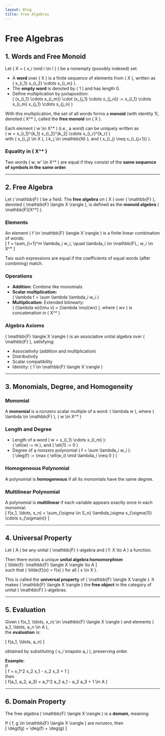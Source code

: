```yaml
---
layout: Blog
title: Free Algebras
---
```


# Free Algebras

## 1. Words and Free Monoid

Let \( X = \{ x_i \mid i \in I \} \) be a nonempty (possibly indexed) set.

- A **word** over \( X \) is a finite sequence of elements from \( X \), written as  
  \( x_{i_1} x_{i_2} \cdots x_{i_m} \).
- The **empty word** is denoted by \( 1 \) and has length 0.
- Define multiplication by juxtaposition:  
  \( (x_{i_1} \cdots x_{i_m}) \cdot (x_{j_1} \cdots x_{j_n}) := x_{i_1} \cdots x_{i_m} x_{j_1} \cdots x_{j_n} \)

With this multiplication, the set of all words forms a **monoid** (with identity 1), denoted \( X^* \), called the **free monoid** on \( X \).

Each element \( w \in X^* \) (i.e., a word) can be uniquely written as  
\( w = x_{i_1}^{k_1} x_{i_2}^{k_2} \cdots x_{i_r}^{k_r} \)  
with \( x_{i_j} \in X \), \( k_j \in \mathbb{N} \), and \( x_{i_j} \neq x_{i_{j+1}} \).

### Equality in \( X^* \)

Two words \( w, w' \in X^* \) are equal if they consist of the **same sequence of symbols in the same order**.

---

## 2. Free Algebra

Let \( \mathbb{F} \) be a field. The **free algebra** on \( X \) over \( \mathbb{F} \), denoted \( \mathbb{F} \langle X \rangle \), is defined as the **monoid algebra** \( \mathbb{F}[X^*] \).

### Elements

An element \( f \in \mathbb{F} \langle X \rangle \) is a finite linear combination of words:  
\[
f = \sum_{i=1}^m \lambda_i w_i, \quad \lambda_i \in \mathbb{F},\; w_i \in X^*
\]

Two such expressions are equal if the coefficients of equal words (after combining) match.

### Operations

- **Addition:** Combine like monomials
- **Scalar multiplication:**  
  \( \lambda f = \sum \lambda \lambda_i w_i \)
- **Multiplication:** Extended bilinearly:  
  \( (\lambda w)(\mu v) = (\lambda \mu)(wv) \), where \( wv \) is concatenation in \( X^* \)

### Algebra Axioms

\( \mathbb{F} \langle X \rangle \) is an associative unital algebra over \( \mathbb{F} \), satisfying:

- Associativity (addition and multiplication)
- Distributivity
- Scalar compatibility
- Identity: \( 1 \in \mathbb{F} \langle X \rangle \)

---

## 3. Monomials, Degree, and Homogeneity

### Monomial

A **monomial** is a nonzero scalar multiple of a word: \( \lambda w \), where \( \lambda \in \mathbb{F} \), \( w \in X^* \)

### Length and Degree

- Length of a word \( w = x_{i_1} \cdots x_{i_m} \):  
  \( \ell(w) := m \), and \( \ell(1) := 0 \)
- Degree of a nonzero polynomial \( f = \sum \lambda_i w_i \):  
  \( \deg(f) := \max \{ \ell(w_i) \mid \lambda_i \neq 0 \} \)

### Homogeneous Polynomial

A polynomial is **homogeneous** if all its monomials have the same degree.

### Multilinear Polynomial

A polynomial is **multilinear** if each variable appears exactly once in each monomial:  
\[
f(x_1, \ldots, x_n) = \sum_{\sigma \in S_n} \lambda_\sigma x_{\sigma(1)} \cdots x_{\sigma(n)}
\]

---

## 4. Universal Property

Let \( A \) be any unital \( \mathbb{F} \)-algebra and \( f: X \to A \) a function.

Then there exists a unique **unital algebra homomorphism**  
\[
\tilde{f}: \mathbb{F} \langle X \rangle \to A
\]  
such that \( \tilde{f}(x) = f(x) \) for all \( x \in X \).

This is called the **universal property** of \( \mathbb{F} \langle X \rangle \). It makes \( \mathbb{F} \langle X \rangle \) the **free object** in the category of unital \( \mathbb{F} \)-algebras.

---

## 5. Evaluation

Given \( f(x_1, \ldots, x_n) \in \mathbb{F} \langle X \rangle \) and elements \( a_1, \ldots, a_n \in A \),  
the **evaluation** is:

\[
f(a_1, \ldots, a_n)
\]

obtained by substituting \( x_i \mapsto a_i \), preserving order.

**Example:**  
If  
\[
f = x_1^2 x_2 x_1 - x_2 x_3 + 1
\]  
then  
\[
f(a_1, a_2, a_3) = a_1^2 a_2 a_1 - a_2 a_3 + 1 \in A
\]

---

## 6. Domain Property

The free algebra \( \mathbb{F} \langle X \rangle \) is a **domain**, meaning:

If \( f, g \in \mathbb{F} \langle X \rangle \) are nonzero, then  
\[
\deg(fg) = \deg(f) + \deg(g)
\]
